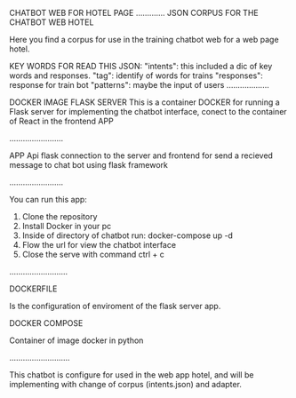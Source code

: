 CHATBOT WEB FOR HOTEL PAGE
.............
JSON CORPUS FOR THE CHATBOT WEB HOTEL

Here you find a corpus for use in the training chatbot web for a web page hotel.

KEY WORDS FOR READ THIS JSON:
"intents": this included a dic of key words and responses.
"tag":  identify of words for trains
"responses": response for train bot
"patterns": maybe the input of users
...................

DOCKER IMAGE FLASK SERVER
This is a container DOCKER for running a Flask server for implementing the chatbot interface, conect to the container of React in the frontend APP

........................

APP
Api flask connection to the server and frontend for send a recieved message to chat bot using flask framework

........................

You can run this app:

1. Clone the repository
2. Install Docker in your pc
3. Inside of directory of chatbot run: docker-compose up -d
4. Flow the url for view the chatbot interface
5. Close the serve with command ctrl + c

..........................

DOCKERFILE 

Is the configuration of enviroment of the flask server app.

DOCKER COMPOSE

Container of image docker in python

...........................

This chatbot is configure for used in the web app hotel, and will be implementing with change of corpus (intents.json) and adapter.


